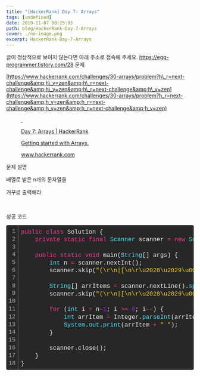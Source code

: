 ```yaml
---
title: "[HackerRank] Day 7: Arrays"
tags: [undefined]
date: 2019-11-07 00:25:03
path: blog/HackerRank-Day-7-Arrays
cover: ./no-image.png
excerpt: HackerRank-Day-7-Arrays
---
```

글이 정상적으로 보이지 않는다면 아래 주소로 접속해 주세요.
https://egg-programmer.tistory.com/28
문제

[https://www.hackerrank.com/challenges/30-arrays/problem?h\_r=next-challenge&amp;h\_v=zen&amp;h\_r=next-challenge&amp;h\_v=zen&amp;h\_r=next-challenge&amp;h\_v=zen](https://www.hackerrank.com/challenges/30-arrays/problem?h_r=next-challenge&amp;h_v=zen&amp;h_r=next-challenge&amp;h_v=zen&amp;h_r=next-challenge&amp;h_v=zen)

<figure contenteditable="false" data-ke-type="opengraph" data-og-description="Getting started with Arrays." data-og-host="www.hackerrank.com" data-og-image="https://scrap.kakaocdn.net/dn/cSrkgA/hyDzFjWCM2/mHljxKW4623wYMBR0Y8tK0/img.jpg?width=1200&amp;height=629&amp;face=241_105_407_286" data-og-source-url="https://www.hackerrank.com/challenges/30-arrays/problem?h_r=next-challenge&amp;h_v=zen&amp;h_r=next-challenge&amp;h_v=zen&amp;h_r=next-challenge&amp;h_v=zen" data-og-title="Day 7: Arrays | HackerRank" data-og-type="website" data-og-url="https://www.hackerrank.com/challenges/30-arrays/problem" id="og_1573053557756"><a data-source-url="https://www.hackerrank.com/challenges/30-arrays/problem?h_r=next-challenge&amp;h_v=zen&amp;h_r=next-challenge&amp;h_v=zen&amp;h_r=next-challenge&amp;h_v=zen" href="https://www.hackerrank.com/challenges/30-arrays/problem" rel="noopener" target="_blank">
<div class="og-image" style="background-image: url('https://scrap.kakaocdn.net/dn/cSrkgA/hyDzFjWCM2/mHljxKW4623wYMBR0Y8tK0/img.jpg?width=1200&amp;height=629&amp;face=241_105_407_286');">&nbsp;</div>
<div class="og-text">
<p class="og-title">Day 7: Arrays | HackerRank</p>
<p class="og-desc">Getting started with Arrays.</p>
<p class="og-host">www.hackerrank.com</p>
</div>
</a></figure>

문제 설명

배열로 받은 n개의 문자열을

거꾸로 출력해라

&nbsp;

성공 코드

<div class="colorscripter-code" style="color: #f0f0f0; font-family: Consolas, 'Liberation Mono', Menlo, Courier, monospace !important; position: relative !important; overflow: auto;">
<table cellpadding="0" cellspacing="0" class="colorscripter-code-table" style="margin: 0; padding: 0; border: none; background-color: #272727; border-radius: 4px;">
<tbody>
<tr>
<td style="padding: 6px; border-right: 2px solid #4f4f4f;">
<div style="margin: 0; padding: 0; word-break: normal; text-align: right; color: #aaa; font-family: Consolas, 'Liberation Mono', Menlo, Courier, monospace !important; line-height: 130%;">
<div style="line-height: 130%;">1</div>
<div style="line-height: 130%;">2</div>
<div style="line-height: 130%;">3</div>
<div style="line-height: 130%;">4</div>
<div style="line-height: 130%;">5</div>
<div style="line-height: 130%;">6</div>
<div style="line-height: 130%;">7</div>
<div style="line-height: 130%;">8</div>
<div style="line-height: 130%;">9</div>
<div style="line-height: 130%;">10</div>
<div style="line-height: 130%;">11</div>
<div style="line-height: 130%;">12</div>
<div style="line-height: 130%;">13</div>
<div style="line-height: 130%;">14</div>
<div style="line-height: 130%;">15</div>
<div style="line-height: 130%;">16</div>
<div style="line-height: 130%;">17</div>
<div style="line-height: 130%;">18</div>
</div>
</td>
<td style="padding: 6px 0; text-align: left;">
<div style="margin: 0; padding: 0; color: #f0f0f0; font-family: Consolas, 'Liberation Mono', Menlo, Courier, monospace !important; line-height: 130%;">
<div style="padding: 0 6px; white-space: pre; line-height: 130%;"><span style="color: #ff3399;">public</span>&nbsp;<span style="color: #ff3399;">class</span>&nbsp;Solution&nbsp;{</div>
<div style="padding: 0 6px; white-space: pre; line-height: 130%;">&nbsp;&nbsp;&nbsp;&nbsp;<span style="color: #ff3399;">private</span>&nbsp;<span style="color: #ff3399;">static</span>&nbsp;<span style="color: #ff3399;">final</span>&nbsp;<span style="color: #4be6fa;">Scanner</span>&nbsp;scanner&nbsp;<span style="color: #0086b3;"></span><span style="color: #ff3399;">=</span>&nbsp;<span style="color: #ff3399;">new</span>&nbsp;<span style="color: #4be6fa;">Scanner</span>(<span style="color: #4be6fa;">System</span>.<span style="color: #4be6fa;">in</span>);</div>
<div style="padding: 0 6px; white-space: pre; line-height: 130%;">&nbsp;</div>
<div style="padding: 0 6px; white-space: pre; line-height: 130%;">&nbsp;&nbsp;&nbsp;&nbsp;<span style="color: #ff3399;">public</span>&nbsp;<span style="color: #ff3399;">static</span>&nbsp;<span style="color: #ff3399;">void</span>&nbsp;main(<span style="color: #4be6fa;">String</span>[]&nbsp;args)&nbsp;{</div>
<div style="padding: 0 6px; white-space: pre; line-height: 130%;">&nbsp;&nbsp;&nbsp;&nbsp;&nbsp;&nbsp;&nbsp;&nbsp;<span style="color: #4be6fa;">int</span>&nbsp;n&nbsp;<span style="color: #0086b3;"></span><span style="color: #ff3399;">=</span>&nbsp;scanner.nextInt();</div>
<div style="padding: 0 6px; white-space: pre; line-height: 130%;">&nbsp;&nbsp;&nbsp;&nbsp;&nbsp;&nbsp;&nbsp;&nbsp;scanner.skip(<span style="color: #ffd500;">"(\r\n|[\n\r\u2028\u2029\u0085])?"</span>);</div>
<div style="padding: 0 6px; white-space: pre; line-height: 130%;">&nbsp;</div>
<div style="padding: 0 6px; white-space: pre; line-height: 130%;">&nbsp;&nbsp;&nbsp;&nbsp;&nbsp;&nbsp;&nbsp;&nbsp;<span style="color: #4be6fa;">String</span>[]&nbsp;arrItems&nbsp;<span style="color: #0086b3;"></span><span style="color: #ff3399;">=</span>&nbsp;scanner.nextLine().<span style="color: #4be6fa;">split</span>(<span style="color: #ffd500;">"&nbsp;"</span>);</div>
<div style="padding: 0 6px; white-space: pre; line-height: 130%;">&nbsp;&nbsp;&nbsp;&nbsp;&nbsp;&nbsp;&nbsp;&nbsp;scanner.skip(<span style="color: #ffd500;">"(\r\n|[\n\r\u2028\u2029\u0085])?"</span>);</div>
<div style="padding: 0 6px; white-space: pre; line-height: 130%;">&nbsp;</div>
<div style="padding: 0 6px; white-space: pre; line-height: 130%;">&nbsp;&nbsp;&nbsp;&nbsp;&nbsp;&nbsp;&nbsp;&nbsp;<span style="color: #ff3399;">for</span>&nbsp;(<span style="color: #4be6fa;">int</span>&nbsp;i&nbsp;<span style="color: #0086b3;"></span><span style="color: #ff3399;">=</span>&nbsp;n<span style="color: #0086b3;"></span><span style="color: #ff3399;">-</span><span style="color: #c10aff;">1</span>;&nbsp;i&nbsp;<span style="color: #0086b3;"></span><span style="color: #ff3399;">&gt;</span><span style="color: #0086b3;"></span><span style="color: #ff3399;">=</span>&nbsp;<span style="color: #c10aff;">0</span>;&nbsp;i<span style="color: #0086b3;"></span><span style="color: #ff3399;">-</span><span style="color: #0086b3;"></span><span style="color: #ff3399;">-</span>)&nbsp;{</div>
<div style="padding: 0 6px; white-space: pre; line-height: 130%;">&nbsp;&nbsp;&nbsp;&nbsp;&nbsp;&nbsp;&nbsp;&nbsp;&nbsp;&nbsp;&nbsp;&nbsp;<span style="color: #4be6fa;">int</span>&nbsp;arrItem&nbsp;<span style="color: #0086b3;"></span><span style="color: #ff3399;">=</span>&nbsp;Integer.<span style="color: #4be6fa;">parseInt</span>(arrItems[i]);</div>
<div style="padding: 0 6px; white-space: pre; line-height: 130%;">&nbsp;&nbsp;&nbsp;&nbsp;&nbsp;&nbsp;&nbsp;&nbsp;&nbsp;&nbsp;&nbsp;&nbsp;<span style="color: #4be6fa;">System</span>.<span style="color: #4be6fa;">out</span>.<span style="color: #4be6fa;">print</span>(arrItem&nbsp;<span style="color: #0086b3;"></span><span style="color: #ff3399;">+</span>&nbsp;<span style="color: #ffd500;">"&nbsp;"</span>);</div>
<div style="padding: 0 6px; white-space: pre; line-height: 130%;">&nbsp;&nbsp;&nbsp;&nbsp;&nbsp;&nbsp;&nbsp;&nbsp;}</div>
<div style="padding: 0 6px; white-space: pre; line-height: 130%;">&nbsp;</div>
<div style="padding: 0 6px; white-space: pre; line-height: 130%;">&nbsp;&nbsp;&nbsp;&nbsp;&nbsp;&nbsp;&nbsp;&nbsp;scanner.close();</div>
<div style="padding: 0 6px; white-space: pre; line-height: 130%;">&nbsp;&nbsp;&nbsp;&nbsp;}</div>
<div style="padding: 0 6px; white-space: pre; line-height: 130%;">}</div>
</div>
<div style="text-align: right; margin-top: -13px; margin-right: 5px; font-size: 9px; font-style: italic;"><a href="http://colorscripter.com/info#e" rel="noopener" style="color: #4f4f4ftext-decoration:none;" target="_blank">Colored by Color Scripter</a></div>
</td>
<td style="vertical-align: bottom; padding: 0 2px 4px 0;"><a href="http://colorscripter.com/info#e" rel="noopener" style="text-decoration: none; color: white;" target="_blank"><span style="font-size: 9px; word-break: normal; background-color: #4f4f4f; color: white; border-radius: 10px; padding: 1px;">cs</span></a></td>
</tr>
</tbody>
</table>
</div>